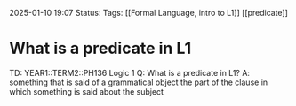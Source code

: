 2025-01-10 19:07
Status: 
Tags: [[Formal Language, intro to L1]] [[predicate]]
# What is a predicate in L1

TD: YEAR1::TERM2::PH136 Logic 1
Q: What is a predicate in L1?
A: something that is said of a grammatical object
the part of the clause in which something is said about the subject
<!--ID: 1736536151928-->
